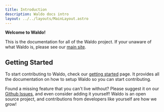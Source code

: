 ```yaml
---
title: Introduction
description: Waldo docs intro
layout: ../../layouts/MainLayout.astro
---
```


**Welcome to Waldo!**

This is the documentation for all of the Waldo project. If your unaware of what Waldo is, please see our [main site](https://waldo.vision).

## Getting Started

To start contributing to Waldo, check our [getting started](getting-started) page. It provides all the documentation on how to setup Waldo so you can start contributing.

Found a missing feature that you can't live without? Please suggest it on our [Github Issues](https://github.com/waldo-vision/waldo/issues/new/choose), and even consider adding it yourself! Waldo is an open source project, and contributions from developers like yourself are how we grow!
